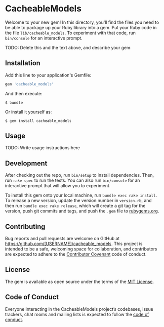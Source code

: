 # CacheableModels

Welcome to your new gem! In this directory, you'll find the files you need to be able to package up your Ruby library into a gem. Put your Ruby code in the file `lib/cacheable_models`. To experiment with that code, run `bin/console` for an interactive prompt.

TODO: Delete this and the text above, and describe your gem

## Installation

Add this line to your application's Gemfile:

```ruby
gem 'cacheable_models'
```

And then execute:

    $ bundle

Or install it yourself as:

    $ gem install cacheable_models

## Usage

TODO: Write usage instructions here

## Development

After checking out the repo, run `bin/setup` to install dependencies. Then, run `rake spec` to run the tests. You can also run `bin/console` for an interactive prompt that will allow you to experiment.

To install this gem onto your local machine, run `bundle exec rake install`. To release a new version, update the version number in `version.rb`, and then run `bundle exec rake release`, which will create a git tag for the version, push git commits and tags, and push the `.gem` file to [rubygems.org](https://rubygems.org).

## Contributing

Bug reports and pull requests are welcome on GitHub at https://github.com/[USERNAME]/cacheable_models. This project is intended to be a safe, welcoming space for collaboration, and contributors are expected to adhere to the [Contributor Covenant](http://contributor-covenant.org) code of conduct.

## License

The gem is available as open source under the terms of the [MIT License](https://opensource.org/licenses/MIT).

## Code of Conduct

Everyone interacting in the CacheableModels project’s codebases, issue trackers, chat rooms and mailing lists is expected to follow the [code of conduct](https://github.com/[USERNAME]/cacheable_models/blob/master/CODE_OF_CONDUCT.md).
